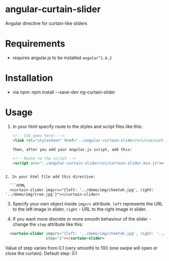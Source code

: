 # angular-curtain-slider
Angular directive for curtain-like sliders

# Requirements 

* requires angular.js to be installed `angular^1.6.2`

# Installation

* via npm: npm install --save-dev ng-curtain-slider

# Usage

1. In your html specify route to the styles and script files like this:
   ```HTML
   <!-- CSS goes here: -->
   <link rel="stylesheet" href="../angular-curtain-slider/src/css/curtain-slider.min.css">   
   
   Then, after you add your angular.js script, add this:
   
   <!-- Route to the script -->
   <script src="../angular-curtain-slider/src/curtain-slider.min.js"></script>
```

2. In your html file add this directive:

  ```HTML
  <curtain-slider imgsrc="{left: '../demo/img/cheetah.jpg', right: '../demo/img/tree.jpg'}"></curtain-slider>
  ```
  
3. Specify your own object inside `imgsrc` attribute. `left` represents the URL to the left image in slider, `right` - URL to the right image in slider.

4. If you want more discrete or more smooth behaviour of the slider - change the `step` attribute like this:

```HTML
  <curtain-slider imgsrc="{left: '../demo/img/cheetah.jpg', right: '../demo/img/tree.jpg'}" 
                  step="1"></curtain-slider>
  ```
Value of step varies from 0.1 (very smooth) to 100 (one swipe will open or close the curtain). Default step: 0.1
